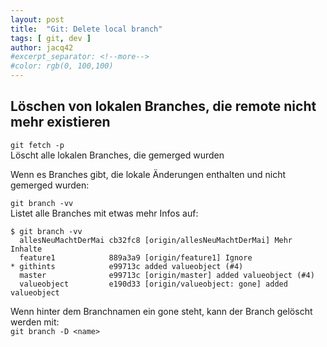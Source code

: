 ```yaml
---
layout: post
title:  "Git: Delete local branch"
tags: [ git, dev ]
author: jacq42
#excerpt_separator: <!--more-->
#color: rgb(0, 100,100)
---
```


## Löschen von lokalen Branches, die remote nicht mehr existieren

`git fetch -p`\
Löscht alle lokalen Branches, die gemerged wurden

Wenn es Branches gibt, die lokale Änderungen enthalten und nicht gemerged wurden:

`git branch -vv`\
Listet alle Branches mit etwas mehr Infos auf:
```
$ git branch -vv
  allesNeuMachtDerMai cb32fc8 [origin/allesNeuMachtDerMai] Mehr Inhalte
  feature1            889a3a9 [origin/feature1] Ignore
* githints            e99713c added valueobject (#4)
  master              e99713c [origin/master] added valueobject (#4)
  valueobject         e190d33 [origin/valueobject: gone] added valueobject
```

Wenn hinter dem Branchnamen ein gone steht, kann der Branch gelöscht werden mit:\
`git branch -D <name>`